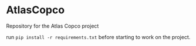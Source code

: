 # AtlasCopco
Repository for the Atlas Copco project

run `pip install -r requirements.txt` before starting to work on the project.